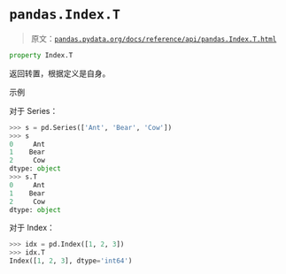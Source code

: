 # `pandas.Index.T`

> 原文：[`pandas.pydata.org/docs/reference/api/pandas.Index.T.html`](https://pandas.pydata.org/docs/reference/api/pandas.Index.T.html)

```py
property Index.T
```

返回转置，根据定义是自身。

示例

对于 Series：

```py
>>> s = pd.Series(['Ant', 'Bear', 'Cow'])
>>> s
0     Ant
1    Bear
2     Cow
dtype: object
>>> s.T
0     Ant
1    Bear
2     Cow
dtype: object 
```

对于 Index：

```py
>>> idx = pd.Index([1, 2, 3])
>>> idx.T
Index([1, 2, 3], dtype='int64') 
```
